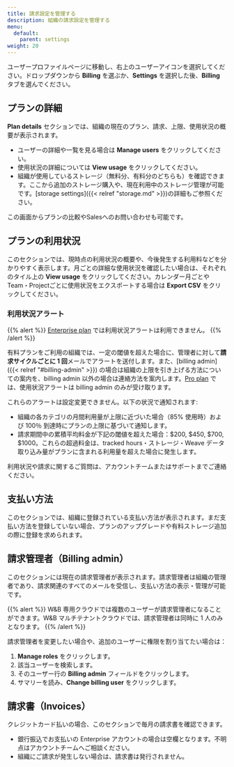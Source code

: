 ```yaml
---
title: 請求設定を管理する
description: 組織の請求設定を管理する
menu:
  default:
    parent: settings
weight: 20
---
```


ユーザープロファイルページに移動し、右上のユーザーアイコンを選択してください。ドロップダウンから **Billing** を選ぶか、**Settings** を選択した後、**Billing** タブを選んでください。

## プランの詳細

**Plan details** セクションでは、組織の現在のプラン、請求、上限、使用状況の概要が表示されます。

- ユーザーの詳細や一覧を見る場合は **Manage users** をクリックしてください。
- 使用状況の詳細については **View usage** をクリックしてください。
- 組織が使用しているストレージ（無料分、有料分のどちらも）を確認できます。ここから追加のストレージ購入や、現在利用中のストレージ管理が可能です。[storage settings]({{< relref "storage.md" >}})の詳細もご参照ください。

この画面からプランの比較やSalesへのお問い合わせも可能です。

## プランの利用状況

このセクションでは、現時点の利用状況の概要や、今後発生する利用料などを分かりやすく表示します。月ごとの詳細な使用状況を確認したい場合は、それぞれのタイル上の **View usage** をクリックしてください。カレンダー月ごとやTeam・Projectごとに使用状況をエクスポートする場合は **Export CSV** をクリックしてください。

### 利用状況アラート

{{% alert %}}
[Enterprise plan](https://wandb.ai/site/pricing/) では利用状況アラートは利用できません。
{{% /alert %}}

有料プランをご利用の組織では、一定の閾値を超えた場合に、管理者に対して**請求サイクルごとに 1 回**メールでアラートを送付します。また、[billing admin]({{< relref "#billing-admin" >}}) の場合は組織の上限を引き上げる方法についての案内を、billing admin 以外の場合は連絡方法を案内します。[Pro plan](https://wandb.ai/site/pricing/) では、使用状況アラートは billing admin のみが受け取ります。

これらのアラートは設定変更できません。以下の状況で通知されます:

- 組織の各カテゴリの月間利用量が上限に近づいた場合（85% 使用時）および 100％ 到達時にプランの上限に基づいて通知します。
- 請求期間中の累積平均料金が下記の閾値を超えた場合：$200, $450, $700, $1000。これらの超過料金は、tracked hours・ストレージ・Weave データ取り込み量がプランに含まれる利用量を超えた場合に発生します。

利用状況や請求に関するご質問は、アカウントチームまたはサポートまでご連絡ください。

## 支払い方法

このセクションでは、組織に登録されている支払い方法が表示されます。まだ支払い方法を登録していない場合、プランのアップグレードや有料ストレージ追加の際に登録を求められます。

## 請求管理者（Billing admin）

このセクションには現在の請求管理者が表示されます。請求管理者は組織の管理者であり、請求関連のすべてのメールを受信し、支払い方法の表示・管理が可能です。

{{% alert %}}
W&B 専用クラウドでは複数のユーザーが請求管理者になることができます。W&B マルチテナントクラウドでは、請求管理者は同時に 1 人のみとなります。
{{% /alert %}}

請求管理者を変更したい場合や、追加のユーザーに権限を割り当てたい場合は：

1. **Manage roles** をクリックします。
1. 該当ユーザーを検索します。
1. そのユーザー行の **Billing admin** フィールドをクリックします。
1. サマリーを読み、**Change billing user** をクリックします。

## 請求書（Invoices）

クレジットカード払いの場合、このセクションで毎月の請求書を確認できます。
- 銀行振込でお支払いの Enterprise アカウントの場合は空欄となります。不明点はアカウントチームへご相談ください。
- 組織にご請求が発生しない場合は、請求書は発行されません。